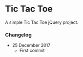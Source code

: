 # Tic Tac Toe
A simple Tic Tac Toe jQuery project.

### Changelog ###

- 25 December 2017
  - First commit
